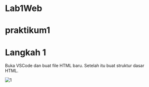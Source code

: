 # Lab1Web
# praktikum1

# Langkah 1

Buka VSCode dan buat file HTML baru. Setelah itu buat struktur dasar HTML.

<!DOCTYPE html>
<html>
<head>
    <title>Tag HTML Dasar</title>
</head>
<body>

</body>
</html>


![1](https://user-images.githubusercontent.com/81818405/113481441-c9cb2780-94c3-11eb-9e21-30bd9342318a.PNG)

